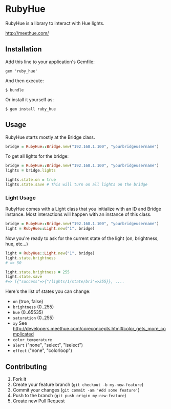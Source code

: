 # RubyHue

RubyHue is a library to interact with Hue lights.

http://meethue.com/

## Installation

Add this line to your application's Gemfile:

    gem 'ruby_hue'

And then execute:

    $ bundle

Or install it yourself as:

    $ gem install ruby_hue

## Usage

RubyHue starts mostly at the Bridge class.

```ruby
bridge = RubyHue::Bridge.new("192.168.1.100", "yourbridgeusername")
```

To get all lights for the bridge:

```ruby
bridge = RubyHue::Bridge.new("192.168.1.100", "yourbridgeusername")
lights = bridge.lights

lights.state.on = true
lights.state.save # This will turn on all lights on the bridge
```

### Light Usage

RubyHue comes with a Light class that you initialize with an ID and Bridge instance. Most interactions will happen with an instance of this class.

```ruby
bridge = RubyHue::Bridge.new("192.168.1.100", "yourbridgeusername")
light = RubyHue::Light.new("1", bridge)
```

Now you're ready to ask for the current state of the light (on, brightness, hue, etc...)

```ruby
light = RubyHue::Light.new("1", bridge)
light.state.brightness
# => 50

light.state.brightness = 255
light.state.save
#=> [{"success"=>{"/lights/1/state/bri"=>255}}, ....
```

Here's the list of states you can change:

* `on` (true, false)
* `brightness` (0..255)
* `hue` (0..65535)
* `saturation` (0..255)
* `xy` See http://developers.meethue.com/coreconcepts.html#color_gets_more_complicated
* `color_temperature`
* `alert` ("none", "select", "lselect")
* `effect` ("none", "colorloop")


## Contributing

1. Fork it
2. Create your feature branch (`git checkout -b my-new-feature`)
3. Commit your changes (`git commit -am 'Add some feature'`)
4. Push to the branch (`git push origin my-new-feature`)
5. Create new Pull Request
